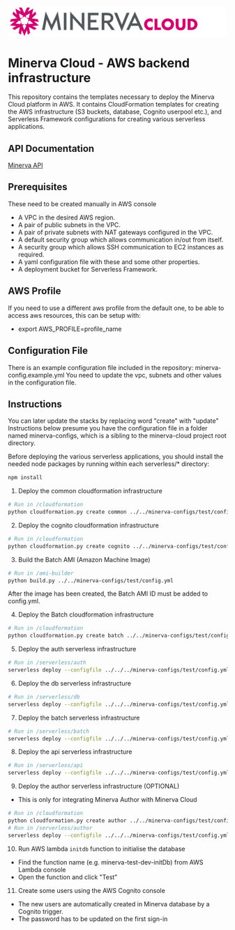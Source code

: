 <img width="500px" src="./Minerva-Cloud_HorizLogo_RGB.svg" />

# Minerva Cloud - AWS backend infrastructure

This repository contains the templates necessary to deploy the Minerva Cloud platform in AWS.
It contains CloudFormation templates for creating the AWS infrastructure (S3 buckets, database, Cognito userpool etc.),
and Serverless Framework configurations for creating various serverless applications.

## API Documentation

[Minerva API](https://labsyspharm.github.io/minerva-cloud/)

## Prerequisites
These need to be created manually in AWS console
- A VPC in the desired AWS region.
- A pair of public subnets in the VPC.
- A pair of private subnets with NAT gateways configured in the VPC.
- A default security group which allows communication in/out from itself.
- A security group which allows SSH communication to EC2 instances as required.
- A yaml configuration file with these and some other properties.
- A deployment bucket for Serverless Framework.

## AWS Profile

If you need to use a different aws profile from the default one, to be able to access aws resources,
this can be setup with:
- export AWS_PROFILE=profile_name

## Configuration File

There is an example configuration file included in the repository: minerva-config.example.yml
You need to update the vpc, subnets and other values in the configuration file.

## Instructions

You can later update the stacks by replacing word "create" with "update"
Instructions below presume you have the configuration file in a folder named minerva-configs,
which is a sibling to the minerva-cloud project root directory.

Before deploying the various serverless applications, you should install the needed node packages by running within each serverless/* directory:
```bash
npm install
```

1. Deploy the common cloudformation infrastructure

```bash
# Run in /cloudformation
python cloudformation.py create common ../../minerva-configs/test/config.yml
```

2. Deploy the cognito cloudformation infrastructure

```bash
# Run in /cloudformation
python cloudformation.py create cognito ../../minerva-configs/test/config.yml
```

3. Build the Batch AMI (Amazon Machine Image)

```bash
# Run in /ami-builder
python build.py ../../minerva-configs/test/config.yml
```
After the image has been created, the Batch AMI ID must be added to config.yml.

4. Deploy the Batch cloudformation infrastructure

```bash
# Run in /cloudformation
python cloudformation.py create batch ../../minerva-configs/test/config.yml
```

5. Deploy the auth serverless infrastructure

```bash
# Run in /serverless/auth
serverless deploy --configfile ../../../minerva-configs/test/config.yml
```

6. Deploy the db serverless infrastructure

```bash
# Run in /serverless/db
serverless deploy --configfile ../../../minerva-configs/test/config.yml
```

7. Deploy the batch serverless infrastructure

```bash
# Run in /serverless/batch
serverless deploy --configfile ../../../minerva-configs/test/config.yml
```

8. Deploy the api serverless infrastructure

```bash
# Run in /serverless/api
serverless deploy --configfile ../../../minerva-configs/test/config.yml
```

9. Deploy the author serverless infrastructure (OPTIONAL)
* This is only for integrating Minerva Author with Minerva Cloud
```bash
# Run in /cloudformation
python cloudformation.py create author ../../minerva-configs/test/config.yml
# Run in /serverless/author
serverless deploy --configfile ../../../minerva-configs/test/config.yml
```

10. Run AWS lambda `initdb` function to initialise the database
* Find the function name (e.g. minerva-test-dev-initDb) from AWS Lambda console
* Open the function and click "Test"

11. Create some users using the AWS Cognito console
* The new users are automatically created in Minerva database by a Cognito trigger.
* The password has to be updated on the first sign-in
